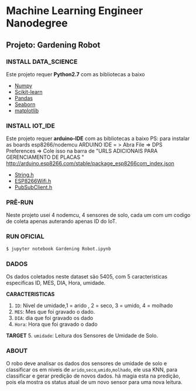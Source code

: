 # Machine Learning Engineer Nanodegree
## Projeto: Gardening Robot 

### INSTALL DATA_SCIENCE

Este projeto requer **Python2.7** com as bibliotecas a baixo
- [Numpy](https://www.numpy.org/)
- [Scikit-learn](http://scikit-learn.org/stable/)
- [Pandas](http://pandas.pydata.org/)
- [Seaborn](https://seaborn.pydata.org/)
- [matplotlib](http://matplotlib.org/)

### INSTALL IOT_IDE

Este projeto requer **arduino-IDE** com as bibliotecas a baixo
PS: para instalar as boards esp8266/nodemcu 
ARDUINO IDE = >
Abra File => 
DPS Preferences => Cole isso na barra de
"URLS ADICIONAIS PARA GERENCIAMENTO DE PLACAS "
 http://arduino.esp8266.com/stable/package_esp8266com_index.json

- [String.h](https://www.arduino.cc/reference/en/language/variables/data-types/stringobject/)
- [ESP8266Wifi.h](http://arduino-esp8266.readthedocs.io/en/latest/esp8266wifi/readme.html)
- [PubSubClient.h](https://pubsubclient.knolleary.net/api.html)

### PRÊ-RUN 
Neste projeto usei 4 nodemcu, 4 sensores de solo, cada 
um com um codigo de coleta apenas auterando apenas ID
do IoT.

### RUN OFICIAL
```bash
$ jupyter notebook Gardening Robot.ipynb
```

### DADOS
Os dados coletados neste dataset são 5405, com 5 caracteristicas especificas 
ID, MES, DIA, Hora, umidade.

**CARACTERISTICAS**
1. ``ID``: Nivel de umidade,1 = arido , 2 = seco, 3 = umido, 4 = molhado 
2. ``MES``: Mes que foi gravado o dado.
3. ``DIA``: dia que foi gravado os dado
4. ``Hora``: Hora que foi gravado o dado

**TARGET**
5. ``umidade``: Leitura dos Sensores de Umidade de Solo.

### ABOUT
O robo deve analisar os dados dos sensores de umidade de solo e classificar 
os em niveis de ``arido``,``seco``,``umido``,``molhado``, ele 
usa KNN, para classificar e gerar predição de novos dados.
há magia esta na predição, pois ela mostra os status atual de um novo sensor para uma nova leitura.


